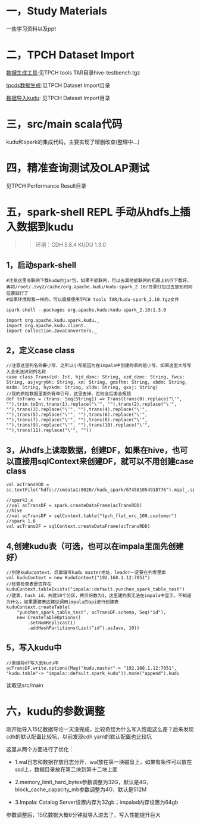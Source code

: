 # 一，Study Materials 

一些学习资料以及ppt

# 二，TPCH Dataset Import

[数据生成工具]():见TPCH tools TAR目录hive-testbench.tgz

[tpcds数据生成]():见TPCH Dataset Import目录

[数据导入kudu](): 见TPCH Dataset Import目录

# 三，src/main scala代码

kudu和spark的集成代码，主要实现了增删改查(整理中...)

# 四，精准查询测试及OLAP测试

见TPCH Performance Result目录

# 五，spark-shell REPL 手动从hdfs上插入数据到kudu

>> 环境：CDH 5.8.4 KUDU 1.3.0

## 1，启动spark-shell
```
#注意这里会联网下载kudu的jar包，如果不能联网，可以去其他能联网的机器上执行下载好，再将/root/.ivy2/cache/org.apache.kudu/kudu-spark_2.10/目录打包过去放到相同位置就行了
#如果环境和我一样的，可以直接使用TPCH tools TAR/kudu-spark_2.10.tgz文件

spark-shell --packages org.apache.kudu:kudu-spark_2.10:1.3.0

import org.apache.kudu.spark.kudu._
import org.apache.kudu.client._
import collection.JavaConverters._
```

## 2，定义case class
```
//注意这里列名称要小写，之所以小写是因为在impala中创建的表的是小写，如果这里大写写入会无法识别列名称
case class Trans(id: Int, hjd_dzmc: String, xzd_dzmc: String, fwcs: String, asjxgrybh: String, xm: String, gmsfhm: String, xbdm: String, mzdm: String, hyzkdm: String, xldm: String, gxsj: String)
//我的原始数据里面列有单引号，这里去掉，否则会后面会报错
def toTrans = (trans: Seq[String]) => Trans(trans(0).replace("\'", "").trim.toInt,trans(1).replace("\'", ""),trans(2).replace("\'", ""),trans(3).replace("\'", ""),trans(4).replace("\'", ""),trans(5).replace("\'", ""),trans(6).replace("\'", ""),trans(7).replace("\'", ""),trans(8).replace("\'", ""),trans(9).replace("\'", ""),trans(10).replace("\'", ""),trans(11).replace("\'", ""))
```

## 3，从hdfs上读取数据，创建DF，如果在hive，也可以直接用sqlContext来创建DF，就可以不用创建case class
```
val acTransRDD = sc.textFile("hdfs://cmdata1:8020//kudu_spark/674581054918776").map(_.split(",")).map(toTrans(_))

//spark2.x
//val acTransDF = spark.createDataFrame(acTransRDD)
//hive
//val acTransDF = sqlContext.table("tpch_flat_orc_100.customer")
//spark 1.6
val acTransDF = sqlContext.createDataFrame(acTransRDD)
```

## 4,创建kudu表（可选，也可以在impala里面先创建好）
```
//创建kuducontext，后面填写kudu master地址，leader一定要在列表里面
val kuduContext = new KuduContext("192.168.1.12:7051")
//检查检查表是否存在
kuduContext.tableExists("impala::default.yunchen_spark_table_test")
//建表，hash id，共建10个分区，拷贝份数为1，这里建的表无法在impala中显示，不知道为什么，如果要建表这建议调用impala的api进行创建表
kuduContext.createTable(
    "yunchen_spark_table_test", acTransDF.schema, Seq("id"),
    new CreateTableOptions()
        .setNumReplicas(1)
        .addHashPartitions(List("id").asJava, 10))
```

## 5，写入kudu中
```
//直接将df写入到kudu中
acTransDF.write.options(Map("kudu.master"-> "192.168.1.12:7051", "kudu.table"-> "impala::default.spark_kudu")).mode("append").kudu
```

读取见src/main

# 六，kudu的参数调整

刚开始导入15亿数据导论一天没完成，比较奇怪为什么写入性能这么差？后来发现cdh的默认配置比较坑，以前发现cdh yarn的默认配置也比较坑
    
这里从两个方面进行了优化：

* 1.wal日志和数据存放日志分开，wal放在第一块磁盘上，如果有条件可以放在ssd上，数据目录放在第二块到第十二块上面

* 2.memory_limit_hard_bytes参数调整为32G，默认是4G，block_cache_capacity_mb参数调整为4G，默认是512M

* 3.Impala:  Catalog Server设置内存为32gb；impalad内存设置为64gb

参数调整后，15亿数据大概6分钟就导入进去了，写入性能提升巨大








